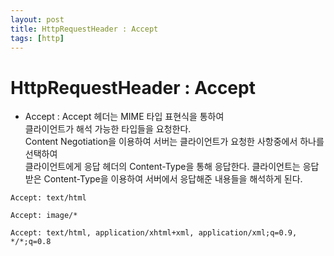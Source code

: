 ```yaml
---
layout: post
title: HttpRequestHeader : Accept
tags: [http]
---
```


# HttpRequestHeader : Accept

+ Accept : Accept 헤더는 MIME 타입 표현식을 통하여    
클라이언트가 해석 가능한 타입들을 요청한다.   
Content Negotiation을 이용하여 서버는 클라이언트가 요청한 사항중에서 하나를 선택하여   
클라이언트에게 응답 헤더의 Content-Type을 통해 응답한다.
클라이언트는 응답받은 Content-Type을 이용하여 서버에서 응답해준 내용들을 해석하게 된다.

```
Accept: text/html

Accept: image/*

Accept: text/html, application/xhtml+xml, application/xml;q=0.9, */*;q=0.8
```
